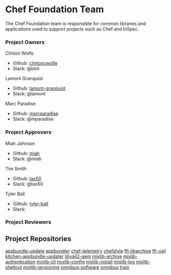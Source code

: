 # Chef Foundation Team

The Chef Foundation team is responsible for common libraries and applications used to support projects such as Chef and InSpec.

### Project Owners

Clinton Wolfe
  - Github: [clintoncwolfe](https://github.com/clintoncwolfe)
  - Slack: @btm

Lamont Granquist
  - Github: [lamont-granquist](https://github.com/lamont-granquist)
  - Slack: @lamont

Marc Paradise
  - Github: [marcparadise](https://github.com/marcparadise)
  - Slack: @mparadise

### Project Approvers

Miah Johnson
  - Github: [miah](https://github.com/miah)
  - Slack: @miah

Tim Smith
  - Github: [tas50](https://github.com/tas50)
  - Slack: @tas50

Tyler Ball
  - Github: [tyler-ball](https://github.com/tyler-ball)
  - Slack:

### Project Reviewers

## Project Repositories

[appbundle-update](https://github.com/chef/appbundle-update)
[appbundler](https://github.com/chef/appbundler)
[chef-telemetry](https://github.com/chef/chef-telemetry)
[chefstyle](https://github.com/chef/chefstyle)
[ffi-libarchive](https://github.com/chef/ffi-libarchive)
[ffi-yajl](https://github.com/chef/ffi-yajl)
[kitchen-appbundle-updater](https://github.com/chef/kitchen-appbundle-updater)
[libyajl2-gem](https://github.com/chef/libyajl2-gem)
[mixlib-archive](https://github.com/chef/mixlib-archive)
[mixlib-authentication](https://github.com/chef/mixlib-authentication)
[mixlib-cli](https://github.com/chef/mixlib-cli)
[mixlib-config](https://github.com/chef/mixlib-config)
[mixlib-install](https://github.com/chef/mixlib-install)
[mixlib-log](https://github.com/chef/mixlib-log)
[mixlib-shellout](https://github.com/chef/mixlib-shellout)
[mixlib-versioning](https://github.com/chef/mixlib-versioning)
[omnibus-software](https://github.com/chef/omnibus-software)
[omnibus](https://github.com/chef/omnibus)
[train](https://github.com/chef/train)
